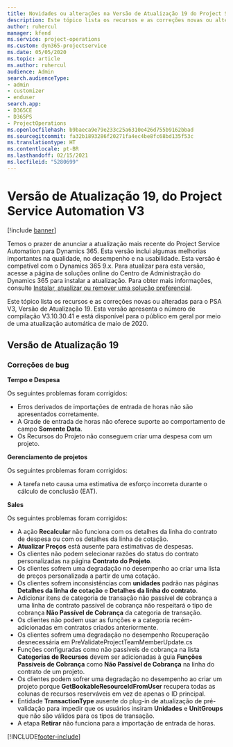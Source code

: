 ```yaml
---
title: Novidades ou alterações na Versão de Atualização 19 do Project Service Automation V3
description: Este tópico lista os recursos e as correções novas ou alteradas disponíveis na Versão de Atualização 19 do Project Service Automation V3.
author: ruhercul
manager: kfend
ms.service: project-operations
ms.custom: dyn365-projectservice
ms.date: 05/05/2020
ms.topic: article
ms.author: ruhercul
audience: Admin
search.audienceType:
- admin
- customizer
- enduser
search.app:
- D365CE
- D365PS
- ProjectOperations
ms.openlocfilehash: b9baeca9e79e233c25a6310e426d755b9162bbad
ms.sourcegitcommit: fa32b1893286f20271fa4ec4be8fc68bd135f53c
ms.translationtype: HT
ms.contentlocale: pt-BR
ms.lasthandoff: 02/15/2021
ms.locfileid: "5280699"
---
```

# <a name="project-service-automation-update-release-19-v3"></a>Versão de Atualização 19, do Project Service Automation V3

[!include [banner](../includes/psa-now-project-operations.md)]

Temos o prazer de anunciar a atualização mais recente do Project Service Automation para Dynamics 365. Esta versão inclui algumas melhorias importantes na qualidade, no desempenho e na usabilidade. Esta versão é compatível com o Dynamics 365 9.x. Para atualizar para esta versão, acesse a página de soluções online do Centro de Administração do Dynamics 365 para instalar a atualização. Para obter mais informações, consulte [Instalar, atualizar ou remover uma solução preferencial](https://docs.microsoft.com/power-platform/admin/install-remove-preferred-solution).

Este tópico lista os recursos e as correções novas ou alteradas para o PSA V3, Versão de Atualização 19. Esta versão apresenta o número de compilação V3.10.30.41 e está disponível para o público em geral por meio de uma atualização automática de maio de 2020.

## <a name="update-release-19"></a>Versão de Atualização 19

### <a name="bug-fixes"></a>Correções de bug

**Tempo e Despesa**

Os seguintes problemas foram corrigidos: 

- Erros derivados de importações de entrada de horas não são apresentados corretamente.
- A Grade de entrada de horas não oferece suporte ao comportamento de campo **Somente Data**.
- Os Recursos do Projeto não conseguem criar uma despesa com um projeto.

**Gerenciamento de projetos**

Os seguintes problemas foram corrigidos: 

-  A tarefa neto causa uma estimativa de esforço incorreta durante o cálculo de conclusão (EAT).

**Sales**

Os seguintes problemas foram corrigidos: 

- A ação **Recalcular** não funciona com os detalhes da linha do contrato de despesa ou com os detalhes da linha de cotação.
- **Atualizar Preços** está ausente para estimativas de despesas.
-  Os clientes não podem selecionar razões do status do contrato personalizadas na página **Contrato do Projeto**.
- Os clientes sofrem uma degradação no desempenho ao criar uma lista de preços personalizada a partir de uma cotação.
- Os clientes sofrem inconsistências com **unidades** padrão nas páginas **Detalhes da linha de cotação** e **Detalhes da linha do contrato**.
- Adicionar itens de categoria de transação não passível de cobrança a uma linha de contrato passível de cobrança não respeitará o tipo de cobrança **Não Passível de Cobrança** da categoria de transação.
- Os clientes não podem usar as funções e a categoria recém-adicionadas em contratos criados anteriormente.
- Os clientes sofrem uma degradação no desempenho Recuperação desnecessária em PreValidateProjectTeamMemberUpdate.cs
- Funções configuradas como não passíveis de cobrança na lista **Categorias de Recursos** devem ser adicionadas à guia **Funções Passíveis de Cobrança** como **Não Passível de Cobrança** na linha do contrato de um projeto.
- Os clientes podem sofrer uma degradação no desempenho ao criar um projeto porque **GetBookableResourceIdFromUser** recupera todas as colunas de recursos reserváveis em vez de apenas o ID principal.
- Entidade **TransactionType** ausente do plug-in de atualização de pré-validação para impedir que os usuários insiram **Unidades** e **UnitGroups** que não são válidos para os tipos de transação.
- A etapa **Retirar** não funciona para a importação de entrada de horas.


[!INCLUDE[footer-include](../includes/footer-banner.md)]
